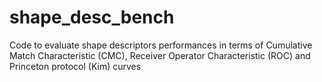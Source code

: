 # shape_desc_bench
Code to evaluate shape descriptors performances in terms of Cumulative Match Characteristic (CMC), 
Receiver Operator Characteristic (ROC) and Princeton protocol (Kim) curves

